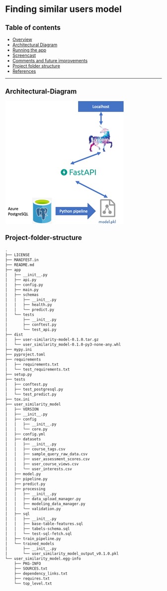 # Finding similar users model

## Table of contents
   * [Overview](#Overview)
   * [Architectural Diagram](#Architectural-Diagram)
   * [Running the app](#Running-the-app)
   * [Screencast](#Screencast)
   * [Comments and future improvements](#Comments-and-future-improvements)
   * [Project folder structure](#Project-folder-structure)
   * [References](#References)

***

## Architectural-Diagram
![Architectural Diagram](reference_images/architechture.png?raw=true "Architectural Diagram") 

## Project-folder-structure
```
.
├── LICENSE
├── MANIFEST.in
├── README.md
├── app
│   ├── __init__.py
│   ├── api.py
│   ├── config.py
│   ├── main.py
│   ├── schemas
│   │   ├── __init__.py
│   │   ├── health.py
│   │   └── predict.py
│   └── tests
│       ├── __init__.py
│       ├── conftest.py
│       └── test_api.py
├── dist
│   ├── user-similarity-model-0.1.0.tar.gz
│   └── user_similarity_model-0.1.0-py3-none-any.whl
├── mypy.ini
├── pyproject.toml
├── requirements
│   ├── requirements.txt
│   └── test_requirements.txt
├── setup.py
├── tests
│   ├── conftest.py
│   ├── test_postgresql.py
│   └── test_predict.py
├── tox.ini
├── user_similarity_model
│   ├── VERSION
│   ├── __init__.py
│   ├── config
│   │   ├── __init__.py
│   │   └── core.py
│   ├── config.yml
│   ├── datasets
│   │   ├── __init__.py
│   │   ├── course_tags.csv
│   │   ├── sample_query_raw_data.csv
│   │   ├── user_assessment_scores.csv
│   │   ├── user_course_views.csv
│   │   └── user_interests.csv
│   ├── model.py
│   ├── pipeline.py
│   ├── predict.py
│   ├── processing
│   │   ├── __init__.py
│   │   ├── data_upload_manager.py
│   │   ├── modeling_data_manager.py
│   │   └── validation.py
│   ├── sql
│   │   ├── __init__.py
│   │   ├── base-table-features.sql
│   │   ├── tabels-schema.sql
│   │   └── test-sql-fetch.sql
│   ├── train_pipeline.py
│   └── trained_models
│       ├── __init__.py
│       └── user_similarity_model_output_v0.1.0.pkl
└── user_similarity_model.egg-info
    ├── PKG-INFO
    ├── SOURCES.txt
    ├── dependency_links.txt
    ├── requires.txt
    └── top_level.txt
```